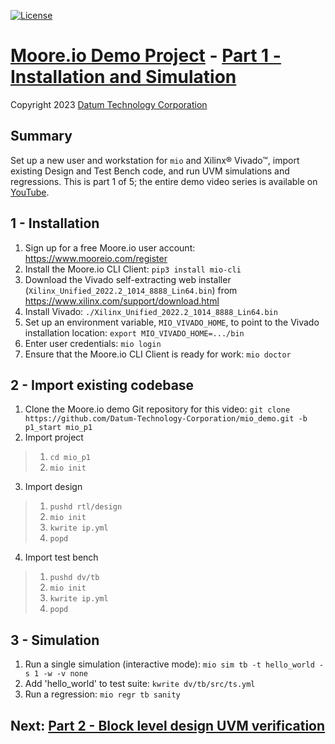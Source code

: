 [![License](https://img.shields.io/badge/License-GPL%203.0-blue.svg)](https://opensource.org/licenses/GPL-3.0)

# [Moore.io Demo Project](https://github.com/Datum-Technology-Corporation/mio_demo/tree/main) - [Part 1 - Installation and Simulation](https://www.youtube.com/channel/UCSqqT6JtmecBIoC_3DMLk0g)
Copyright 2023 [Datum Technology Corporation](https://datumtc.ca/)

## Summary
Set up a new user and workstation for `mio` and Xilinx® Vivado™, import existing Design and Test Bench code, and run UVM simulations and regressions. This is part 1 of 5; the entire demo video series is available on [YouTube](https://www.youtube.com/channel/UCSqqT6JtmecBIoC_3DMLk0g).

## 1 - Installation
1. Sign up for a free Moore.io user account: https://www.mooreio.com/register
2. Install the Moore.io CLI Client: `pip3 install mio-cli`
3. Download the Vivado self-extracting web installer (`Xilinx_Unified_2022.2_1014_8888_Lin64.bin`) from https://www.xilinx.com/support/download.html
4. Install Vivado: `./Xilinx_Unified_2022.2_1014_8888_Lin64.bin`
5. Set up an environment variable, `MIO_VIVADO_HOME`, to point to the Vivado installation location: `export MIO_VIVADO_HOME=.../bin`
6. Enter user credentials: `mio login`
7. Ensure that the Moore.io CLI Client is ready for work: `mio doctor`


## 2 - Import existing codebase
1. Clone the Moore.io demo Git repository for this video: `git clone https://github.com/Datum-Technology-Corporation/mio_demo.git -b p1_start mio_p1`
2. Import project

> 1. `cd mio_p1`
> 2. `mio init`

3. Import design

> 1. `pushd rtl/design`
> 2. `mio init`
> 3. `kwrite ip.yml`
> 4. `popd`

4. Import test bench

> 1. `pushd dv/tb`
> 2. `mio init`
> 3. `kwrite ip.yml`
> 4. `popd`


## 3 - Simulation
1. Run a single simulation (interactive mode): `mio sim tb -t hello_world -s 1 -w -v none`
2. Add 'hello_world' to test suite: `kwrite dv/tb/src/ts.yml`
3. Run a regression: `mio regr tb sanity`


## Next: [Part 2 - Block level design UVM verification](https://github.com/Datum-Technology-Corporation/mio_demo/tree/p2_start)
